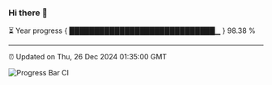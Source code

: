 ### Hi there 👋

⏳ Year progress { █████████████████████████████▁ } 98.38 %

---

⏰ Updated on Thu, 26 Dec 2024 01:35:00 GMT

![Progress Bar CI](https://github.com/liununu/liununu/workflows/Progress%20Bar%20CI/badge.svg)
